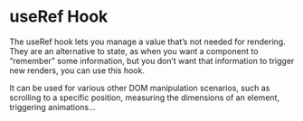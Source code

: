 # useRef Hook

The useRef hook lets you manage a value that’s not needed for rendering. They are an alternative to state, as when you want a component to “remember” some information, but you don’t want that information to trigger new renders, you can use this hook.

It can be used for various other DOM manipulation scenarios, such as scrolling to a specific position, measuring the dimensions of an element, triggering animations...
